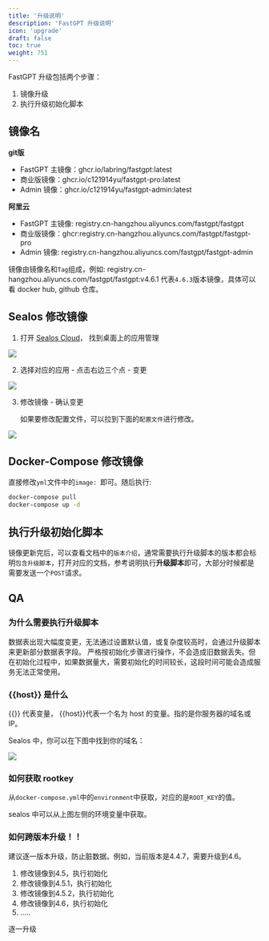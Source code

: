```yaml
---
title: '升级说明'
description: 'FastGPT 升级说明'
icon: 'upgrade'
draft: false
toc: true
weight: 751
---
```


FastGPT 升级包括两个步骤：

1. 镜像升级
2. 执行升级初始化脚本



## 镜像名

**git版**
- FastGPT 主镜像：ghcr.io/labring/fastgpt:latest
- 商业版镜像：ghcr.io/c121914yu/fastgpt-pro:latest
- Admin 镜像：ghcr.io/c121914yu/fastgpt-admin:latest

**阿里云**
- FastGPT 主镜像: registry.cn-hangzhou.aliyuncs.com/fastgpt/fastgpt
- 商业版镜像：ghcr:registry.cn-hangzhou.aliyuncs.com/fastgpt/fastgpt-pro
- Admin 镜像: registry.cn-hangzhou.aliyuncs.com/fastgpt/fastgpt-admin

镜像由镜像名和`Tag`组成，例如: registry.cn-hangzhou.aliyuncs.com/fastgpt/fastgpt:v4.6.1 代表`4.6.3`版本镜像，具体可以看 docker hub, github 仓库。

## Sealos 修改镜像

1. 打开 [Sealos Cloud](https://cloud.sealos.io/)， 找到桌面上的应用管理
   
![](/imgs/updateImageSealos1.jpg)

2. 选择对应的应用 - 点击右边三个点 - 变更

![](/imgs/updateImageSealos2.png)

3. 修改镜像 - 确认变更

    如果要修改配置文件，可以拉到下面的`配置文件`进行修改。

![](/imgs/updateImageSealos3.png)

## Docker-Compose 修改镜像

直接修改`yml`文件中的`image: `即可。随后执行:

```bash
docker-compose pull
docker-compose up -d
```

## 执行升级初始化脚本

镜像更新完后，可以查看文档中的`版本介绍`，通常需要执行升级脚本的版本都会标明`包含升级脚本`，打开对应的文档，参考说明执行**升级脚本**即可，大部分时候都是需要发送一个`POST`请求。


## QA

### 为什么需要执行升级脚本

数据表出现大幅度变更，无法通过设置默认值，或复杂度较高时，会通过升级脚本来更新部分数据表字段。
严格按初始化步骤进行操作，不会造成旧数据丢失。但在初始化过程中，如果数据量大，需要初始化的时间较长，这段时间可能会造成服务无法正常使用。

### {{host}} 是什么

{{}} 代表变量， {{host}}代表一个名为 host 的变量。指的是你服务器的域名或 IP。

Sealos 中，你可以在下图中找到你的域名：

![](/imgs/updateImageSealos4.png)


### 如何获取 rootkey

从`docker-compose.yml`中的`environment`中获取，对应的是`ROOT_KEY`的值。

sealos 中可以从上图左侧的环境变量中获取。

### 如何跨版本升级！！

建议逐一版本升级，防止脏数据。例如，当前版本是4.4.7，需要升级到4.6。

1. 修改镜像到4.5，执行初始化
2. 修改镜像到4.5.1，执行初始化
3. 修改镜像到4.5.2，执行初始化
4. 修改镜像到4.6，执行初始化
5. .....

逐一升级
